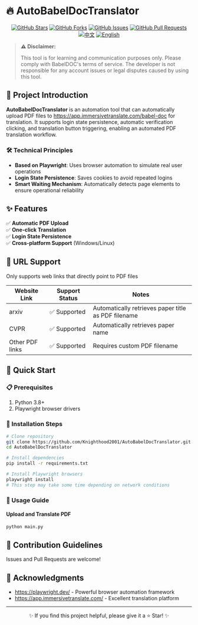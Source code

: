 # 🔥 AutoBabelDocTranslator

<div align="center">

[![GitHub Stars](https://img.shields.io/github/stars/Knighthood2001/AutoBabelDocTranslator?style=social)](https://github.com/Knighthood2001/AutoBabelDocTranslator/stargazers)
[![GitHub Forks](https://img.shields.io/github/forks/Knighthood2001/AutoBabelDocTranslator?style=social)](https://github.com/Knighthood2001/AutoBabelDocTranslator/network/members)
[![GitHub Issues](https://img.shields.io/github/issues/Knighthood2001/AutoBabelDocTranslator)](https://github.com/Knighthood2001/AutoBabelDocTranslator/issues)
[![GitHub Pull Requests](https://img.shields.io/github/issues-pr/Knighthood2001/AutoBabelDocTranslator)](https://github.com/Knighthood2001/AutoBabelDocTranslator/pulls)
[![中文](https://img.shields.io/badge/🇨🇳_中文文档-blue)](README.md)
[![English](https://img.shields.io/badge/🇺🇸_English-Available-green)](README_en.md)
</div>

> **⚠️ Disclaimer:**
> 
> This tool is for learning and communication purposes only. Please comply with BabelDOC's terms of service. The developer is not responsible for any account issues or legal disputes caused by using this tool.

## 🌟 Project Introduction

**AutoBabelDocTranslator** is an automation tool that can automatically upload PDF files to https://app.immersivetranslate.com/babel-doc for translation. It supports login state persistence, automatic verification clicking, and translation button triggering, enabling an automated PDF translation workflow.

### 🛠️ Technical Principles

- **Based on Playwright**: Uses browser automation to simulate real user operations
- **Login State Persistence**: Saves cookies to avoid repeated logins
- **Smart Waiting Mechanism**: Automatically detects page elements to ensure operational reliability

## ✨ Features

✅ **Automatic PDF Upload**  
✅ **One-click Translation**  
✅ **Login State Persistence**  
✅ **Cross-platform Support** (Windows/Linux)  

## 📝 URL Support
Only supports web links that directly point to PDF files

| **Website Link** | **Support Status** | **Notes** | 
| ---         |---          |---      | 
| arxiv | ✅ Supported |Automatically retrieves paper title as PDF filename|
| CVPR | ✅ Supported | Automatically retrieves paper name|
| Other PDF links |✅ Supported | Requires custom PDF filename|


## 🚀 Quick Start

### 📋 Prerequisites

1. Python 3.8+
2. Playwright browser drivers

### 🔧 Installation Steps

```bash
# Clone repository
git clone https://github.com/Knighthood2001/AutoBabelDocTranslator.git
cd AutoBabelDocTranslator

# Install dependencies
pip install -r requirements.txt

# Install Playwright browsers
playwright install
# This step may take some time depending on network conditions
```

### 🏃 Usage Guide

#### Upload and Translate PDF

```bash
python main.py
```

## 🤝 Contribution Guidelines

Issues and Pull Requests are welcome!

## 💖 Acknowledgments

- https://playwright.dev/ - Powerful browser automation framework
- https://app.immersivetranslate.com/ - Excellent translation platform

---

<div align="center">
✨ If you find this project helpful, please give it a ⭐ Star! ✨
</div>
